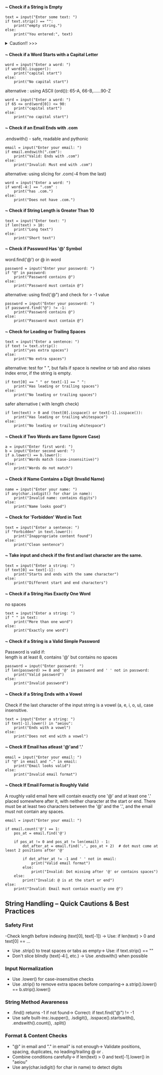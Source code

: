 #### ~ Check if a String is Empty

```
text = input("Enter some text: ")
if text.strip() == "":
    print("empty string.")
else:
    print("You entered:", text)
```
<details>
<summary>Caution!! >>></summary>
A common way to check for an empty string is using len(text) == 0 or text == "".
However, this fails when the user enters only spaces or tabs (e.g., " " or "\t"), which technically aren't empty — their length is greater than 0, and they're not equal to "".

To handle such cases, use .strip(), which removes all leading and trailing whitespace.
If the result is an empty string after stripping, the input was either empty or contained only spaces/tabs.
</details>

#### ~ Check if a Word Starts with a Capital Letter
```
word = input("Enter a word: ")
if word[0].isupper():
    print("capital start")
else:
    print("No capital start")
```
alternative : using ASCII (ord()):
65-A, 66-B,......90-Z
```
word = input("Enter a word: ")
if 65 <= ord(word[0]) <= 90:
    print("capital start")
else:
    print("no capital start")
```
#### ~ Check if an Email Ends with .com
.endswith() - safe, readable and pythonic
```
email = input("Enter your email: ")
if email.endswith(".com"):
    print("Valid: Ends with .com")
else:
    print("Invalid: Must end with .com")
```
alternative: using slicing for .com(-4 from the last)
```
word = input("Enter a word: ")
if word[-4:] == ".com" :
    print("has .com.")
else:
    print("Does not have .com.")
```
#### ~ Check if String Length is Greater Than 10
```
text = input("Enter text: ")
if len(text) > 10:
    print("Long text")
else:
    print("Short text")
```
#### ~ Check if Password Has '@' Symbol
word.find('@') or @ in word
```
password = input("Enter your password: ")
if "@" in password:
    print("Password contains @")
else:
    print("Password must contain @")
```
alternative: using find('@") and check for > -1 value
```
password = input("Enter your password: ")
if password.find("@") != -1:
    print("Password contains @")
else:
    print("Password must contain @")

```
#### ~ Check for Leading or Trailing Spaces
```
text = input("Enter a sentence: ")
if text != text.strip():
    print("yes extra spaces")
else:
    print("No extra spaces")
```
alternative: test for " ", but fails if space is newline or tab and also raises index error, if the string is empty.
```
if text[0] == " " or text[-1] == " ":
    print("Has leading or trailing spaces")
else:
    print("No leading or trailing spaces")
```
safer alternative ( with length check)
```
if len(text) > 0 and (text[0].isspace() or text[-1].isspace()):
    print("Has leading or trailing whitespace")
else:
    print("No leading or trailing whitespace")
```
#### ~ Check if Two Words are Same (Ignore Case)
```
a = input("Enter first word: ")
b = input("Enter second word: ")
if a.lower() == b.lower():
    print("Words match (case-insensitive)")
else:
    print("Words do not match")
```
#### ~ Check if Name Contains a Digit (Invalid Name)
```
name = input("Enter your name: ")
if any(char.isdigit() for char in name):
    print("Invalid name: contains digits")
else:
    print("Name looks good")
```
#### ~ Check for 'Forbidden' Word in Text
```
text = input("Enter a sentence: ")
if "Forbidden" in text.lower():
    print("Inappropriate content found")
else:
    print("Clean sentence")
```
#### ~ Take input and check if the first and last character are the same.
```
text = input("Enter a string: ")
if text[0] == text[-1]:
    print("Starts and ends with the same character")
else:
    print("Different start and end characters")
```
#### ~ Check if a String Has Exactly One Word
no spaces
```
text = input("Enter a string: ")
if " " in text:
    print("More than one word")
else:
    print("Exactly one word")
```
#### ~ Check if a String is a Valid Simple Password

Password is valid if:  
length is at least 8, contains '@' but contains no spaces
```
password = input("Enter password: ")
if len(password) >= 8 and '@' in password and ' ' not in password:
    print("Valid password")
else:
    print("Invalid password")
```
#### ~ Check if a String Ends with a Vowel
Check if the last character of the input string is a vowel (a, e, i, o, u), case insensitive.
```
text = input("Enter a string: ")
if text[-1].lower() in "aeiou":
    print("Ends with a vowel")
else:
    print("Does not end with a vowel")
```
#### ~ Check If Email has atleast '@'and '.'
```
email = input("Enter your email: ")
if "@" in email and "." in email:
    print("Email looks valid")
else:
    print("Invalid email format")
```
#### ~ Check If Email Format is Roughly Valid
A roughly valid email here will contain exactly one '@' and at least one '.' placed somewhere after it, with neither character at the start or end. There must be at least two characters between the '@' and the '.', and the email must not contain any spaces.

```
email = input("Enter your email: ")

if email.count('@') == 1:
    pos_at = email.find('@')
    
    if pos_at != 0 and pos_at != len(email) - 1:
        dot_after_at = email.find('.', pos_at + 2)  # dot must come at least 2 positions after '@'
        
        if dot_after_at != -1 and ' ' not in email:
            print("Valid email format")
        else:
            print("Invalid: Dot missing after '@' or contains spaces")
    else:
        print("Invalid: @ is at the start or end")
else:
    print("Invalid: Email must contain exactly one @")
```
## String Handling – Quick Cautions & Best Practices

### Safety First
-Check length before indexing (text[0], text[-1]) → Use: if len(text) > 0 and text[0] == ...
- Use .strip() to treat spaces or tabs as empty→ Use: if text.strip() == ""
- Don't slice blindly (text[-4:], etc.) → Use .endswith() when possible
### Input Normalization
- Use .lower() for case-insensitive checks
- Use .strip() to remove extra spaces before comparing→ a.strip().lower() == b.strip().lower()
### String Method Awareness
- .find() returns -1 if not found→ Correct: if text.find("@") != -1
- Use safe built-ins:.isupper(), .isdigit(), .isspace().startswith(), .endswith().count(), .split()
### Format & Content Checks
- "@" in email and "." in email" is not enough→ Validate positions, spacing, duplicates, no leading/trailing @ or .
- Combine conditions carefully→ if len(text) > 0 and text[-1].lower() in "aeiou"
- Use any(char.isdigit() for char in name) to detect digits